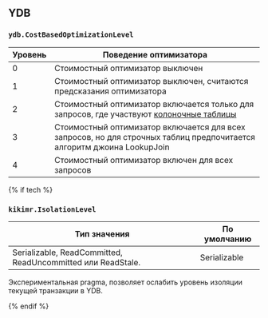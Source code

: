 ## YDB

### `ydb.CostBasedOptimizationLevel`

| Уровень | Поведение оптимизатора |
| ------- | ---------------------- |
| 0 | Cтоимостный оптимизатор выключен |
| 1 | Cтоимостный оптимизатор выключен, считаются предсказания оптимизатора |
| 2 | Cтоимостный оптимизатор включается только для запросов, где участвуют [колоночные таблицы](../../../../../../concepts/glossary.md#column-oriented-table) |
| 3 | Cтоимостный оптимизатор включается для всех запросов, но для строчных таблиц предпочитается алгоритм джоина LookupJoin |
| 4 | Cтоимостный оптимизатор включен для всех запросов |

{% if tech %}

### `kikimr.IsolationLevel`

| Тип значения | По умолчанию |
| --- | --- |
| Serializable, ReadCommitted, ReadUncommitted или ReadStale. | Serializable |

Экспериментальная pragma, позволяет ослабить уровень изоляции текущей транзакции в YDB.

{% endif %}
